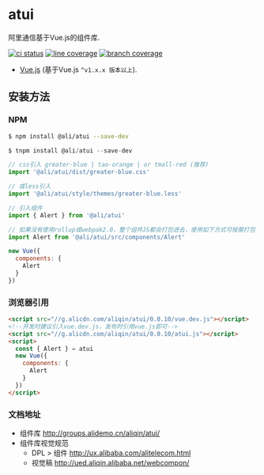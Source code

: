 # atui
阿里通信基于Vue.js的组件库.

[![ci status][ci-image]][ci-url] [![line coverage][line-coverage-image]][ci-url] [![branch coverage][branch-coverage-image]][ci-url]

[ci-image]: http://cise.alibaba-inc.com/task/295950/status.svg
[ci-url]: http://cise.alibaba-inc.com/task/335097
[line-coverage-image]: http://cise.alibaba-inc.com/task/335097/ut_line_coverage.svg
[branch-coverage-image]: http://cise.alibaba-inc.com/task/335097/ut_branch_coverage.svg

<p align="center"></a></p>

* [Vue.js](http://vuejs.org/) (基于Vue.js `^v1.x.x 版本以上`).


## 安装方法

### NPM

```bash
$ npm install @ali/atui --save-dev
```


```js
$ tnpm install @ali/atui --save-dev

// css引入 greater-blue | tao-orange | or tmall-red (推荐)
import '@ali/atui/dist/greater-blue.css'

// 或less引入
import '@ali/atui/style/themes/greater-blue.less'

// 引入组件
import { Alert } from '@ali/atui'

// 如果没有使用rollup或webpak2.0，整个组件JS都会打包进去，使用如下方式可按需打包
import Alert from '@ali/atui/src/components/Alert'

new Vue({
  components: {
    Alert
  }
})
```

### 浏览器引用

```html
<script src="//g.alicdn.com/aliqin/atui/0.0.10/vue.dev.js"></script>
<!--开发时建议引入vue.dev.js，发布时引用vue.js即可-->
<script src="//g.alicdn.com/aliqin/atui/0.0.10/atui.js"></script>
<script>
  const { Alert } = atui
  new Vue({
    components: {
      Alert
    }
  })
</script>
```

### 文档地址
- 组件库 <http://groups.alidemo.cn/aliqin/atui/>
- 组件库视觉规范
  - DPL > 组件  <http://ux.alibaba.com/alitelecom.html>
  - 视觉稿 <http://ued.aliqin.alibaba.net/webcompon/>
